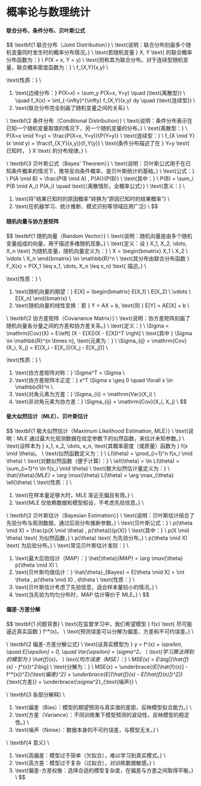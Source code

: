 # 概率论与数理统计

#### 联合分布、条件分布、贝叶斯公式

$$
\textbf{1 联合分布（Joint Distribution）} \\
\text{说明：联合分布刻画多个随机变量同时发生时的概率分布情况。} \\
\text{若随机变量 } X, Y \text{ 的联合概率分布函数为：} \\
P(X = x, Y = y) \\
\text{则称其为联合分布。对于连续型随机变量，联合概率密度函数为：} \\
f_{X,Y}(x,y) \\

\text{性质：} \\
1. \text{边缘分布：} P(X=x) = \sum_y P(X=x, Y=y) \quad (\text{离散型}) \\
\quad f_X(x) = \int_{-\infty}^{\infty} f_{X,Y}(x,y) dy \quad (\text{连续型}) \\
2. \text{联合分布完全刻画了随机变量之间的关系} \\

\\
\textbf{2 条件分布（Conditional Distribution）} \\
\text{说明：条件分布表示在已知一个随机变量取值的情况下，另一个随机变量的分布。} \\
\text{离散型：} \\
P(X=x \mid Y=y) = \frac{P(X=x, Y=y)}{P(Y=y)} \\
\text{连续型：} \\
f_{X \mid Y}(x \mid y) = \frac{f_{X,Y}(x,y)}{f_Y(y)} \\
\text{条件分布描述了在 } Y=y \text{ 已知时， } X \text{ 的分布规律。} \\

\\
\textbf{3 贝叶斯公式（Bayes' Theorem）} \\
\text{说明：贝叶斯公式用于在已知条件概率的情况下，推导反向条件概率，是贝叶斯统计的基础。} \\
\text{公式：} \\
P(A \mid B) = \frac{P(B \mid A) \, P(A)}{P(B)} \\
\text{其中：} \\
P(B) = \sum_i P(B \mid A_i) P(A_i) \quad \text{（离散情形，全概率公式）} \\
\text{意义：} \\
1. \text{将“结果已知时的原因概率”转换为“原因已知时的结果概率”} \\
2. \text{在机器学习、统计推断、模式识别等领域应用广泛} \\
$$

#### 随机向量与协方差矩阵

$$
\textbf{1 随机向量（Random Vector）} \\
\text{说明：随机向量是由多个随机变量组成的向量，用于描述多维随机现象。} \\
\text{定义：设 } X_1, X_2, \dots, X_n \text{ 为随机变量，随机向量定义为：} \\
X = \begin{bmatrix} X_1 \\ X_2 \\ \vdots \\ X_n \end{bmatrix} \in \mathbb{R}^n \\
\text{其分布由联合分布函数 } F_X(x) = P(X_1 \leq x_1, \dots, X_n \leq x_n) \text{ 描述。} \\

\text{性质：} \\
1. \text{随机向量的期望：} E[X] = \begin{bmatrix} E[X_1] \\ E[X_2] \\ \vdots \\ E[X_n] \end{bmatrix} \\
2. \text{随机向量的线性变换：若 } Y = AX + b, \text{则 } E[Y] = AE[X] + b \\

\\
\textbf{2 协方差矩阵（Covariance Matrix）} \\
\text{说明：协方差矩阵刻画了随机向量各分量之间的方差和协方差关系。} \\
\text{定义：} \\
\Sigma = \mathrm{Cov}(X) = E\left[ (X - E[X])(X - E[X])^T \right] \\
\text{其中 } \Sigma \in \mathbb{R}^{n \times n}, \text{元素为：} \\
\Sigma_{ij} = \mathrm{Cov}(X_i, X_j) = E[(X_i - E[X_i])(X_j - E[X_j])] \\

\text{性质：} \\
1. \text{协方差矩阵对称：} \Sigma^T = \Sigma \\
2. \text{协方差矩阵半正定：} x^T \Sigma x \geq 0 \quad \forall x \in \mathbb{R}^n \\
3. \text{对角元素为方差：} \Sigma_{ii} = \mathrm{Var}(X_i) \\
4. \text{非对角元素为协方差：} \Sigma_{ij} = \mathrm{Cov}(X_i, X_j) \\
$$

#### 极大似然估计（MLE）、贝叶斯估计

$$
\textbf{1 极大似然估计（Maximum Likelihood Estimation, MLE）} \\
\text{说明：MLE 通过最大化观测数据在给定参数下的似然函数，来估计未知参数。} \\
\text{设样本为 } x_1, x_2, \dots, x_n, \text{其概率密度（或质量）函数为 } f(x \mid \theta)。 \\
\text{似然函数定义为：} \\
L(\theta) = \prod_{i=1}^n f(x_i \mid \theta) \\
\text{对数似然函数（便于计算）：} \\
\ell(\theta) = \ln L(\theta) = \sum_{i=1}^n \ln f(x_i \mid \theta) \\
\text{极大似然估计量定义为：} \\
\hat{\theta}_{MLE} = \arg \max_{\theta} L(\theta) = \arg \max_{\theta} \ell(\theta) \\
\text{性质：} \\
1. \text{在样本量足够大时，MLE 渐近无偏且有效。} \\
2. \text{MLE 仅依赖数据和模型假设，不考虑先验信息。} \\

\\
\textbf{2 贝叶斯估计（Bayesian Estimation）} \\
\text{说明：贝叶斯估计结合了先验分布与观测数据，通过后验分布推断参数。} \\
\text{贝叶斯公式：} \\
p(\theta \mid X) = \frac{p(X \mid \theta) \, p(\theta)}{p(X)} \\
\text{其中：} \\
p(X \mid \theta) \text{ 为似然函数，} \\
p(\theta) \text{ 为先验分布，} \\
p(\theta \mid X) \text{ 为后验分布。} \\
\text{常见贝叶斯估计准则：} \\
1. \text{最大后验估计（MAP）：} \hat{\theta}_{MAP} = \arg \max_{\theta} p(\theta \mid X) \\
2. \text{贝叶斯均值估计：} \hat{\theta}_{Bayes} = E[\theta \mid X] = \int \theta \, p(\theta \mid X) \, d\theta \\
\text{性质：} \\
1. \text{贝叶斯估计考虑了先验信息，适合样本量较小的情况。} \\
2. \text{当先验为均匀分布时，MAP 估计等价于 MLE。} \\
$$

#### 偏差-方差分解

$$
\textbf{1 问题背景} \\
\text{在监督学习中，我们希望模型 } f(x) \text{ 尽可能逼近真实函数 } f^*(x)。 \\
\text{预测误差可以分解为偏差、方差和不可约误差。} \\

\\
\textbf{2 偏差-方差分解公式} \\
\text{设真实模型为 } y = f^*(x) + \epsilon, \quad E[\epsilon] = 0, \quad Var(\epsilon) = \sigma^2。 \\
\text{学习算法得到的模型为 } \hat{f}(x)。 \\
\text{均方误差（MSE）：} \\
MSE(x) = E\big[(\hat{f}(x) - f^*(x))^2\big] \\
\text{分解为：} \\
MSE(x) = \underbrace{(E[\hat{f}(x)] - f^*(x))^2}_{\text{偏差}^2} + \underbrace{E[(\hat{f}(x) - E[\hat{f}(x)])^2]}_{\text{方差}} + \underbrace{\sigma^2}_{\text{噪声}} \\

\\
\textbf{3 各部分解释} \\
1. \text{偏差（Bias）：模型的期望预测与真实值的差距，反映模型拟合能力。} \\
2. \text{方差（Variance）：不同训练集下模型预测的波动性，反映模型的稳定性。} \\
3. \text{噪声（Noise）：数据本身的不可约误差，与模型无关。} \\

\\
\textbf{4 意义} \\
1. \text{高偏差：模型过于简单（欠拟合），难以学习到真实模式。} \\
2. \text{高方差：模型过于复杂（过拟合），对训练数据敏感。} \\
3. \text{偏差-方差权衡：选择合适的模型复杂度，在偏差与方差之间取得平衡。} \\
$$

